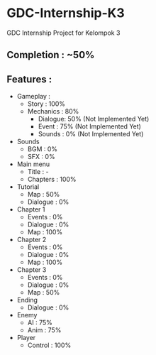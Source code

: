 # GDC-Internship-K3
GDC Internship Project for Kelompok 3 <Insert Title Here>

## Completion : ~50%
## Features : 
- Gameplay :
  - Story     : 100%
  - Mechanics : 80%
    - Dialogue: 50% (Not Implemented Yet)
    - Event   : 75% (Not Implemented Yet)
    - Sounds  :  0% (Not Implemented Yet)
- Sounds
  - BGM       : 0%
  - SFX       : 0%
- Main menu
  - Title : -
  - Chapters  : 100%
- Tutorial
  - Map       : 50%
  - Dialogue  : 0%
- Chapter 1
  - Events    : 0%
  - Dialogue  : 0%
  - Map       : 100%
- Chapter 2
  - Events    : 0%
  - Dialogue  : 0%
  - Map       : 100%
- Chapter 3
  - Events    : 0%
  - Dialogue  : 0%
  - Map       : 50%
- Ending
  - Dialogue  : 0%
- Enemy
  - AI        : 75%
  - Anim      : 75%
- Player
  -  Control : 100%

